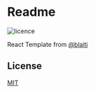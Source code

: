# Readme

![licence](https://img.shields.io/badge/licence-MIT-blue)

React Template from [@blaiti](https://github.com/blaiti)

## License

[MIT](https://github.com/blaiti/Chaty/blob/main/LICENSE)
